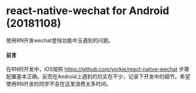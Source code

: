 # react-native-wechat for Android (20181108)
使用RN开发wechat登陆功能中玉遇到的问题。

####  前言
在RN的开发中，iOS按照 https://github.com/yorkie/react-native-wechat 步骤配置基本正确。反而在Android上遇到的坑实在不少，记录下开发中的细节。希望使用RN开发的同学不会在这里浪费太多时间。
